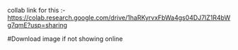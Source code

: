 collab link for this :- https://colab.research.google.com/drive/1haRKyrvxFbWa4gs04DJ7lZ1R4bWg7qmE?usp=sharing

#Download image if not showing online
